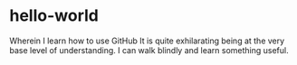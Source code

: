 # hello-world
Wherein I learn how to use GitHub
It is quite exhilarating being at the very base level of understanding. I can walk blindly and learn something useful. 
